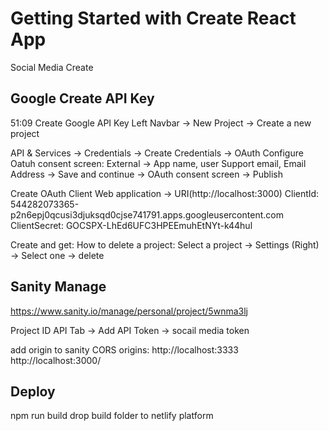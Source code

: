 # Getting Started with Create React App

Social Media Create

## Google Create API Key
51:09 Create Google API Key
Left Navbar -> New Project -> Create a new project

API & Services -> Credentials -> Create Credentials -> OAuth
Configure Oatuh consent screen:
External -> App name, user Support email, Email Address -> Save and continue -> OAuth consent screen -> Publish

Create OAuth Client
Web application -> URI(http://localhost:3000)
ClientId: 544282073365-p2n6epj0qcusi3djuksqd0cjse741791.apps.googleusercontent.com
ClientSecret: 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

Create and get:
How to delete a project:
Select a project -> Settings (Right) -> Select one -> delete

## Sanity Manage

https://www.sanity.io/manage/personal/project/5wnma3lj

Project ID
API Tab -> Add API Token -> socail media token

add origin to sanity
CORS origins:
http://localhost:3333
http://localhost:3000/


## Deploy

npm run build
drop build folder to netlify platform